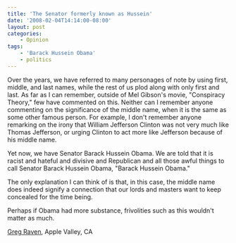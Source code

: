 ```yaml
---
title: 'The Senator formerly known as Hussein'
date: '2008-02-04T14:14:00-08:00'
layout: post
categories:
    - Opinion
tags:
    - 'Barack Hussein Obama'
    - politics
---
```


Over the years, we have referred to many personages of note by using first, middle, and last names, while the rest of us plod along with only first and last. As far as I can remember, outside of Mel Gibson's movie, "Conspiracy Theory," few have commented on this. Neither can I remember anyone commenting on the significance of the middle name, when it is the same as some other famous person. For example, I don't remember anyone remarking on the irony that William Jefferson Clinton was not very much like Thomas Jefferson, or urging Clinton to act more like Jefferson because of his middle name.  
  
Yet now, we have Senator Barack Hussein Obama. We are told that it is racist and hateful and divisive and Republican and all those awful things to call Senator Barack Hussein Obama, "Barack Hussein Obama."

The only explanation I can think of is that, in this case, the middle name does indeed signify a connection that our lords and masters want to keep concealed for the time being.

Perhaps if Obama had more substance, frivolities such as this wouldn't matter as much.

[Greg Raven](https://www.gregraven.org/), Apple Valley, CA
